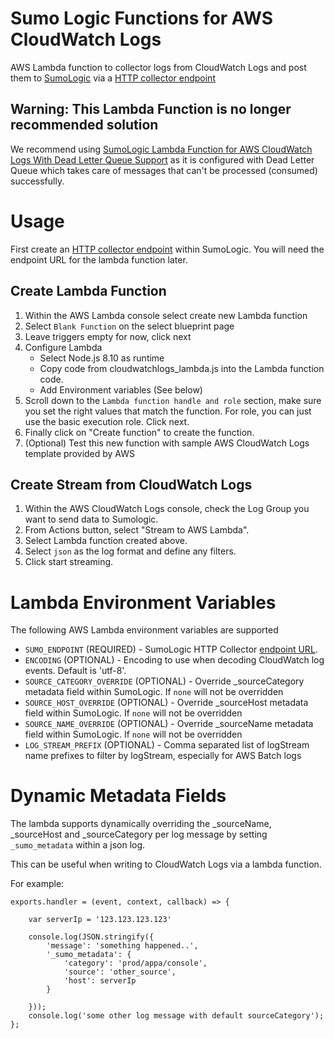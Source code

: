 # Sumo Logic Functions for AWS CloudWatch Logs

AWS Lambda function to collector logs from CloudWatch Logs and post them to [SumoLogic](http://www.sumologic.com) via a [HTTP collector endpoint](http://help.sumologic.com/Send_Data/Sources/02Sources_for_Hosted_Collectors/HTTP_Source)

## Warning: This Lambda Function is no longer recommended solution
We recommend using [SumoLogic Lambda Function for AWS CloudWatch Logs With Dead Letter Queue Support](https://help.sumologic.com/Send-Data/Collect-from-Other-Data-Sources/Amazon-CloudWatch-Logs) as it is configured with Dead Letter Queue which takes care of messages that can't be processed (consumed) successfully.


# Usage

First create an [HTTP collector endpoint](http://help.sumologic.com/Send_Data/Sources/02Sources_for_Hosted_Collectors/HTTP_Source) within SumoLogic. You will need the endpoint URL for the lambda function later.

## Create Lambda Function

1. Within the AWS Lambda console select create new Lambda function
2. Select `Blank Function` on the select blueprint page
3. Leave triggers empty for now, click next
4. Configure Lambda
   * Select Node.js 8.10 as runtime
   * Copy code from cloudwatchlogs_lambda.js into the Lambda function code.
   * Add Environment variables (See below)
5. Scroll down to the `Lambda function handle and role` section, make sure you set the right values that match the function. For role, you can just use the basic execution role. Click next.
6. Finally click on "Create function" to create the function.
7. (Optional) Test this new function with sample AWS CloudWatch Logs template provided by AWS

## Create Stream from CloudWatch Logs

1. Within the AWS CloudWatch Logs console, check the Log Group you want to send data to Sumologic.
2. From Actions button, select "Stream to AWS Lambda".
3. Select Lambda function created above.
4. Select `json` as the log format and define any filters.
5. Click start streaming.


# Lambda Environment Variables

The following AWS Lambda environment variables are supported

* `SUMO_ENDPOINT` (REQUIRED) - SumoLogic HTTP Collector [endpoint URL](http://help.sumologic.com/Send_Data/Sources/02Sources_for_Hosted_Collectors/HTTP_Source).
* `ENCODING` (OPTIONAL) - Encoding to use when decoding CloudWatch log events. Default is 'utf-8'.
* `SOURCE_CATEGORY_OVERRIDE` (OPTIONAL) - Override _sourceCategory metadata field within SumoLogic. If `none` will not be overridden
* `SOURCE_HOST_OVERRIDE` (OPTIONAL) - Override _sourceHost metadata field within SumoLogic. If `none` will not be overridden
* `SOURCE_NAME_OVERRIDE` (OPTIONAL) - Override _sourceName metadata field within SumoLogic. If `none` will not be overridden
* `LOG_STREAM_PREFIX` (OPTIONAL) - Comma separated list of logStream name prefixes to filter by logStream, especially for AWS Batch logs

# Dynamic Metadata Fields

The lambda supports dynamically overriding the _sourceName, _sourceHost and _sourceCategory per log message by setting `_sumo_metadata` within a json log.

This can be useful when writing to CloudWatch Logs via a lambda function.

For example:

```
exports.handler = (event, context, callback) => {

    var serverIp = '123.123.123.123'

    console.log(JSON.stringify({
        'message': 'something happened..',
        '_sumo_metadata': {
            'category': 'prod/appa/console',
            'source': 'other_source',
            'host': serverIp
        }

    }));
    console.log('some other log message with default sourceCategory');
};

```
